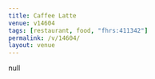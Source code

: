 ```yaml
---
title: Caffee Latte
venue: v14604
tags: [restaurant, food, "fhrs:411342"]
permalink: /v/14604/
layout: venue
---
```

null